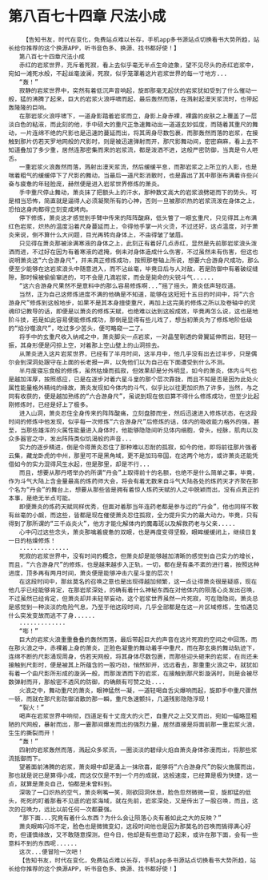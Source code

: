 # 第八百七十四章 尺法小成
        【告知书友，时代在变化，免费站点难以长存，手机app多书源站点切换看书大势所趋，站长给你推荐的这个换源APP，听书音色多、换源、找书都好使！】
       第八百七十四章尺法小成
       赤红的岩浆世界，充斥着死寂，看上去似乎毫无半点生命迹象，望不见尽头的赤红岩浆中，宛如一滩死水般，不起丝毫波澜，死寂，似乎笼罩着这片岩浆世界的每一寸地方...
       “轰！”
       寂静的岩浆世界中，突然有着低沉声音响起，旋即那毫无起伏的岩浆犹如受到了什么催动一般，猛的沸腾了起来，巨大的岩浆火浪呼啸而起，最后轰然而落，在溅射起漫天浆流时，也带起轰隆隆的巨响。
       在那岩浆火浪呼啸下，一道身影踏着岩浆而立，身影上身赤裸，裸露的皮肤之上覆盖了一层淡白色的粘液，而此刻的他，手中硕大的重尺正急速舞动出一道道玄妙弧度，而随着其重尺的舞动，一片连绵不绝的尺影也是迅速的蔓延而出，将其周身尽数包裹，而那轰然而落的岩浆，在接触到那片仿若天罗地网般的尺影时，则是被迅速弹射而开，那尺影舞动间，密密麻麻，看上去不知道叠加了多少重，居然连那密集而来的岩浆流，都是泼洒不进，这般严密防御，当真是令人咂舌。
       一重岩浆火浪轰然而落，溅射出漫天浆流，然后缓缓平息，而那岩浆之上所立的人影，也是喘着粗气的缓缓停下了尺影的舞动，当最后一道尺影消散时，也是露出了其中那张布满着许些兴奋与疲惫的年轻脸庞，赫然便是进入岩浆世界修炼的萧炎。
       手中重尺停止舞动，萧炎抹了把额头上的汗水，那种数丈高大的岩浆浪劈砸而下的势头，可是相当恐怖，简直就是逼得人必须凝聚所有的心神，否则一旦被那炽热的岩浆流泼在身体之上，恐怕这身肉都得立刻变成烤肉。
       停下修炼，萧炎这才感觉到手臂中传来的阵阵酸麻，低头瞥了一眼玄重尺，只见得其上布满红色岩浆，炽热的温度沿着尺身蔓延而上，令得他手掌一片火烫，不过还好，这点温度，对于萧炎来说，倒不算什么大问题，目光再转向身体上，不由得皱了皱眉。
       只见得在萧炎那被涂满寒液的身体之上，此刻正有着好几点赤红，显然是先前那岩浆浪头泼洒而进，不过好在因为有着寒液的遮掩，倒未对身体造成什么伤害，不过虽然未有伤害，但这也说明萧炎这“六合游身尺”，并未真正修炼成功，按照那卷轴上所说，想要六合游身尺成功，那么便至少能够在这岩浆浪头中随意进入，而不沾丝毫，毕竟日后与人对敌，若是防御中有着破绽缝隙，那时候被偷偷窜进的，可不会是几滴岩浆，而会是毙命的尖锐斗气......
       “这六合游身尺果然不是意料中的那么容易修炼啊...”摇了摇头，萧炎低声轻叹道。
       当然，正为自己这修炼进度不满的他确是不知道，能够在这短短十五日的时间中，将“六合游身尺”修炼到这般地步，如果不是其本身擅使重尺，再加上这完美的修炼之所以及卷轴中的灵魂印记教导的话，即便是以萧炎的修炼天赋，也绝难以达到这般成效，毕竟再怎么说，这也是地阶斗技，若是如此容易便能修炼成功，那倒是显得有些儿戏了，想当初萧炎为了修炼地阶低级的“焰分噬浪尺”，吃过多少苦头，便可略窥一二了。
       将手中的玄重尺收入纳戒之中，萧炎脚尖一点岩浆，一对晶莹剔透的骨翼延伸而出，轻轻一振，其身形便是闪掠上空，对着那上空山壁上的山洞掠去。
       从萧炎进入这片岩浆世界，已经有了半月时间，这半月中，他几乎没有出去过半步，只是偶尔会到深洞处跟守在上面的长老报一声，以免他们以为自己在下面遭受到什么不测。
       半月废寝忘食般的修炼，虽然枯燥而孤寂，但效果却是分外明显，如今的萧炎，体内斗气也是越加浑厚，按照感应，已是在逐步对着六星斗皇的那个层次靠拢，而且不知是否是因为此处火属性能量格外精纯的缘故，萧炎发现如今体内的斗气，似乎比以往更加炽热了许多，当然，与之同有收获的，便是越加熟练的“六合游身尺”，虽说到现在依旧算不得什么修炼成功，但至少比起刚修炼时，已经是好上了极多。
       进入山洞，萧炎忍住全身传来的阵阵酸痛，立刻盘膝而坐，然后迅速进入修炼状态，在这段时间的修炼中他发现，似乎每一次修炼“六合游身尺”后修炼的话，体内的吸收能力格外的强，甚至，当那些雄浑的火属性能量进入身体时，他能够隐隐间听见体内细胞，骨头，经脉，肌肉以及众多器官之中，发出阵阵类似饥渴般的声音...
       实力的逐步精进，倒是令得萧炎忍住了那种难以忍耐的孤寂，如今的他，即将前往那片强者云集，藏龙卧虎的中州，那里可不是黑角域，更不是加玛帝国，在这两个地方，或许萧炎还能凭借如今的实力混得风生水起，但是那里，却是不行...
       而且，想要从那丹塔举办的所谓“丹会”上取得前十的名额，也绝不是什么简单之事，毕竟，作为斗气大陆上含金量最高的炼药师大会，将会有着无数来自斗气大陆各处的炼药天才齐聚在那个名为“丹会”的舞台上，想要从那些皆是拥有着惊人炼药天赋的人之中脱颖而出，没有点真正的本事，是绝无半点可能。
       即便萧炎的炼药天赋同样优秀，但面对着那当年连药老都是参与过的“丹会”，他也同样不敢有丝毫的小觑，而这些，皆都是现在催使萧炎忍住孤寂，全力提升实力的最大动力，毕竟，只有得到了那所谓的“三千焱炎火”，他方才能化解体内的魔毒斑以及解救药老与父亲.....
       心中闪过这些念头，萧炎那噙着疲惫的双眼，也是再度变得坚毅，眼眸缓缓闭上，继续日复一日的枯燥修炼！
       ..............
       死寂的岩浆世界中，没有时间的概念，但萧炎却是能够越加清晰的感觉到自己实力的增长，而且，“六合游身尺”的修炼，也是越来越步入正轨，一切，都在是有条不紊的进行着，按照这种进度，顶多再有两月时间，萧炎便是能够冲击六星斗皇的层次！
       在这段时间中，那丝莫名的召唤之意也是出现得越加频繁，这一点让得萧炎很是疑惑，现在他几乎已经能够肯定，在那岩浆深处，的确有着什么神秘东西在对他体内的陨落心炎发出召唤，不过虽然已经肯定，但萧炎却并未轻举妄动，这个岩浆世界虽然一片死寂，可在隐隐间，萧炎总是感觉到一种淡淡的危险气息，乃至于他这段时间，几乎全部都是在这一片区域修炼，生怕遇见什么突发变故而逃不了身......
       .............
       “嘭！”
       巨大的岩浆火浪重重叠叠的轰然而落，最后带起巨大的声音在这片死寂的空间之中回荡，而在那火浪之中，赤裸着上身的萧炎，正脸色凝重的舞动着手中重尺，而在那玄奥的舞动轨迹下，连绵不断的尺影涌现周身，仿若天网般，将其身体尽数包裹，而那些迎头砸来的岩浆，在尚还未接触到尺影时，便是被其上所蕴含的一股巧劲，悄然卸开，远远看去，那重重火浪之中，就犹如有着一个由尺影所形成的漩涡一般，而那泼洒而下的岩浆，在接触到那尺影漩涡时，则是会被尽数弹射而开，那般密不透风的防御，的确颇有可赞之处....
       火浪之中，舞动重尺的萧炎，眼神猛然一凝，一道轻喝自舌尖爆响而起，旋即手中重尺骤然一顿，而就在那尺影防御消散的那一瞬，重尺急速颤抖，几道残影隐隐浮现！
       “裂火！”
       喝声在岩浆世界中响彻，四道足有十丈庞大的火芒，自重尺之上交叉而出，宛如一幅略显粗陋的尺网般，暴射而出，那一霎那间爆发而出的强烈力量，居然直接是将面前那一重岩浆火浪，生生的撕裂而开！
       “轰！”
       四射的岩浆轰然而落，溅起众多浆流，一圈淡淡的碧绿火焰自萧炎身体弥漫而出，将那些浆流抵御而下。
       望着面前沸腾的岩浆，萧炎眼中却是涌上一抹欣喜，能够将“六合游身尺”的裂火施展而出，那也就是说已是算得小成，而这仅仅是不到一个月的成就，这般速度，已经算是极为快捷，这一点，就算是萧炎自己，怕都是未曾料到。
       深吸了一口炽热的空气，萧炎咧嘴一笑，刚欲回洞休息，脸色忽然微微一变，旋即猛的低头，死死的盯着那看不见底的岩浆海域，就在先前，岩浆深处，又是传出了一股召唤，而且，这次的召唤力，远比以前任何一次都要强。
       “那下面...究竟有着什么东西？为什么会让陨落心炎有着如此之大的反映？”
       萧炎眼眸闪烁不定，脸色也是微微变幻，这段时间他也是因为那莫名的召唤而搞得满心好奇，但谨慎缘故，又不敢随意探测，但今日，他却是有些意动了起来，或许在那下面，会有一些意料不到的东西呢......
       这次...便冒险一次吧！
       【告知书友，时代在变化，免费站点难以长存，手机app多书源站点切换看书大势所趋，站长给你推荐的这个换源APP，听书音色多、换源、找书都好使！】